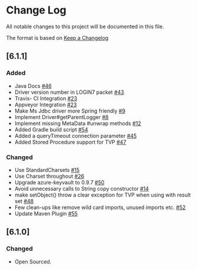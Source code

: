 # Change Log
All notable changes to this project will be documented in this file.

The format is based on [Keep a Changelog](http://keepachangelog.com/) 

## [6.1.1]
### Added
- Java Docs [#46](https://github.com/Microsoft/mssql-jdbc/pull/46)
- Driver version number in LOGIN7 packet [#43](https://github.com/Microsoft/mssql-jdbc/pull/43)
- Travis- CI Integration [#23](https://github.com/Microsoft/mssql-jdbc/pull/23)
- Appveyor Integration [#23](https://github.com/Microsoft/mssql-jdbc/pull/23)
- Make Ms Jdbc driver more Spring friendly [#9](https://github.com/Microsoft/mssql-jdbc/pull/9)
- Implement Driver#getParentLogger [#8](https://github.com/Microsoft/mssql-jdbc/pull/8)
- Implement missing MetaData #unwrap methods [#12](https://github.com/Microsoft/mssql-jdbc/pull/12)
- Added Gradle build script [#54](https://github.com/Microsoft/mssql-jdbc/pull/54)
- Added a queryTimeout connection parameter [#45](https://github.com/Microsoft/mssql-jdbc/pull/45)
- Added Stored Procedure support for TVP [#47](https://github.com/Microsoft/mssql-jdbc/pull/47)

### Changed
- Use StandardCharsets [#15](https://github.com/Microsoft/mssql-jdbc/pull/15)
- Use Charset throughout [#26](https://github.com/Microsoft/mssql-jdbc/pull/26)
- Upgrade azure-keyvault to 0.9.7 [#50](https://github.com/Microsoft/mssql-jdbc/pull/50)  
- Avoid unnecessary calls to String copy constructor [#14](https://github.com/Microsoft/mssql-jdbc/pull/14)
- make setObject() throw a clear exception for TVP when using with result set [#48](https://github.com/Microsoft/mssql-jdbc/pull/48)
- Few clean-ups like remove wild card imports, unused imports etc.  [#52](https://github.com/Microsoft/mssql-jdbc/pull/52)
- Update Maven Plugin [#55](https://github.com/Microsoft/mssql-jdbc/pull/55)
 

## [6.1.0]
### Changed
- Open Sourced.



